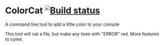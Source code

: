 # ColorCat [![Build status](https://ci.appveyor.com/api/projects/status/s2lffvj5fbinhqe4/branch/master?svg=true)](https://ci.appveyor.com/project/jquintus/colorcat/branch/master)

A command line tool to add a little color to your console

This tool will cat a file, but make any lines with "ERROR" red.  More features to come.
